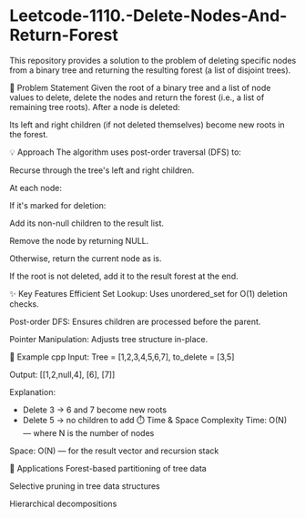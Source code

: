 # Leetcode-1110.-Delete-Nodes-And-Return-Forest

This repository provides a solution to the problem of deleting specific nodes from a binary tree and returning the resulting forest (a list of disjoint trees).

🚩 Problem Statement
Given the root of a binary tree and a list of node values to delete, delete the nodes and return the forest (i.e., a list of remaining tree roots). After a node is deleted:

Its left and right children (if not deleted themselves) become new roots in the forest.

💡 Approach
The algorithm uses post-order traversal (DFS) to:

Recurse through the tree's left and right children.

At each node:

If it's marked for deletion:

Add its non-null children to the result list.

Remove the node by returning NULL.

Otherwise, return the current node as is.

If the root is not deleted, add it to the result forest at the end.

✨ Key Features
Efficient Set Lookup: Uses unordered_set for O(1) deletion checks.

Post-order DFS: Ensures children are processed before the parent.

Pointer Manipulation: Adjusts tree structure in-place.

🧠 Example
cpp
Input:
Tree = [1,2,3,4,5,6,7], to_delete = [3,5]

Output:
[[1,2,null,4], [6], [7]]

Explanation:
- Delete 3 → 6 and 7 become new roots
- Delete 5 → no children to add
⏱️ Time & Space Complexity
Time: O(N) — where N is the number of nodes

Space: O(N) — for the result vector and recursion stack


🧩 Applications
Forest-based partitioning of tree data

Selective pruning in tree data structures

Hierarchical decompositions
